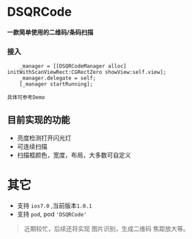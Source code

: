 # DSQRCode

#### 一款简单使用的二维码/条码扫描


### 接入
```
    _manager = [[DSQRCodeManager alloc] initWithScanViewRect:CGRectZero showView:self.view];
    _manager.delegate = self;
    [_manager startRunning];

具体可参考Demo
```

## 目前实现的功能
* 亮度检测打开闪光灯
* 可连续扫描
* 扫描框颜色，宽度，布局，大多数可自定义



# 其它
* 支持 `ios7.0` ,当前版本`1.0.1`
* 支持 `pod`,  pod   `'DSQRCode'`

> 近期较忙，后续还将实现 图片识别，生成二维码 焦距放大等。

